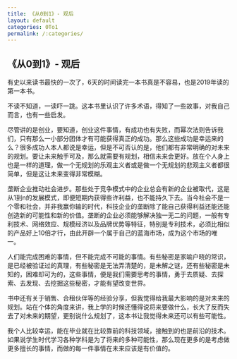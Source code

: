 ```yaml
---
title: 《从0到1》- 观后
layout: default
categories: 0To1
permalink: /:categories/
---
```


## 《从0到1》- 观后

有史以来读书最快的一次了，6天的时间读完一本书真是不容易，也是2019年读的第一本书。

不读不知道，一读吓一跳。这本书里认识了许多术语，得知了一些故事，对我自己而言，也有一些启发。

尽管讲的是创业，要知道，创业这件事情，有成功也有失败，而幂次法则告诉我们，只有那么一小部分团体才有可能获得真正的成功。那么这些成功是幸运来的么？很多成功人本人都说是幸运，但是不可否认的是，他们都有非常明确的对未来的规划。要让未来触手可及，那么就需要有规划，相信未来会更好。放在个人身上也是一样的道理，做一个无规划的乐观主义者或是做一个无规划的悲观主义者都很简单，但是这让未来变得非常模糊。

垄断企业推动社会进步。那些处于竞争模式中的企业总会有新的企业被取代，这是从1到n的发展模式，即便短期内获得些许利益，也不能持久下去。当今社会不是一个零和社会，并非我赢你输的时代，科技企业的垄断除了能自己获得利益还能还能创造新的可能性和新的价值。垄断的企业必须能够解决独一无二的问题，一般有专利技术、网络效应、规模经济以及品牌优势等特征，特别是专利技术，必须比相似的产品好上10倍才行，由此开辟一个属于自己的蓝海市场，成为这个市场的唯一。

人们能完成困难的事情，但不能完成不可能的事情。有些秘密是家喻户晓的常识，是已经被验证过的真理，有些秘密是无法弄清楚的，是未解之谜，还有些秘密是未知的，困难却可为的，这些事情，便是我们需要思考的事情，勇于去质疑、去探索、去发现、去挖掘这些秘密，才能有望改变世界。

书中还有关于销售、合租伙伴等的经验分享，但我觉得给我最大影响的是对未来的规划。站在个体的角度来讲，我上学的时候还懂得说将来要做什么，长大了反而失去了对未来的期望，更别说什么规划了，这本书让我觉得未来还可以有些可能性。

我个人比较幸运，能在毕业就在比较靠前的科技领域，接触到的也是前沿的技术。如果说学生时代学习各种学科是为了将来的多种可能性，那么现在更多的是考虑做更多擅长的事情，而做的每一件事情在未来应该是有价值的。
